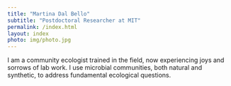 ```yaml
---
title: "Martina Dal Bello"
subtitle: "Postdoctoral Researcher at MIT"
permalink: /index.html
layout: index
photo: img/photo.jpg
---
```





I am a community ecologist trained in the field, now experiencing joys and sorrows of lab work. 
I use microbial communities, both natural and synthetic, to address fundamental ecological questions.


